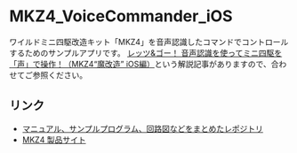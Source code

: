 # MKZ4_VoiceCommander_iOS

ワイルドミニ四駆改造キット「MKZ4」を音声認識したコマンドでコントロールするためのサンプルアプリです。
[レッツ&ゴー！ 音声認識を使ってミニ四駆を「声」で操作！（MKZ4“魔改造” iOS編）](https://tech-blog.cerevo.com/archives/2990/)という解説記事がありますので、合わせてご参照ください。

## リンク

* [マニュアル、サンプルプログラム、回路図などをまとめたレポジトリ](https://github.com/cerevo/MKZ4)
* [MKZ4 製品サイト](https://maker.cerevo.com/ja/mkz4/)
